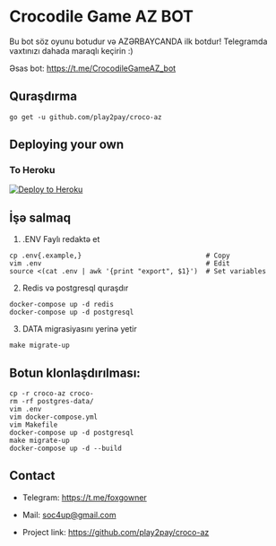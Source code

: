 # Crocodile Game AZ BOT
Bu bot söz oyunu botudur və AZƏRBAYCANDA ilk botdur! Telegramda vaxtınızı dahada maraqlı keçirin :)

Əsas bot: https://t.me/CrocodileGameAZ_bot

## Quraşdırma
```
go get -u github.com/play2pay/croco-az
```
## Deploying your own

### To Heroku

[![Deploy to Heroku](https://www.herokucdn.com/deploy/button.svg)](https://heroku.com/deploy?template=https://github.com/ismiyev/kelme)

## İşə salmaq
1. .ENV Faylı redaktə et
```
cp .env{.example,}                               # Copy
vim .env                                         # Edit
source <(cat .env | awk '{print "export", $1}')  # Set variables
```

2. Redis və postgresql quraşdır
```
docker-compose up -d redis
docker-compose up -d postgresql
```

3. DATA migrasiyasını yerinə yetir
```
make migrate-up
```

## Botun klonlaşdırılması:
```
cp -r croco-az croco-
rm -rf postgres-data/
vim .env
vim docker-compose.yml
vim Makefile
docker-compose up -d postgresql
make migrate-up
docker-compose up -d --build
```

## Contact
- Telegram: https://t.me/foxgowner
- Mail: soc4up@gmail.com

- Project link: https://github.com/play2pay/croco-az
